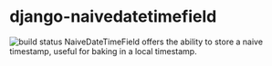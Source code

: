 # django-naivedatetimefield
![build status](https://api.travis-ci.org/camflan/django-naivedatetimefield.svg?branch=master)
NaiveDateTimeField offers the ability to store a naive timestamp, useful for baking in a local timestamp.
